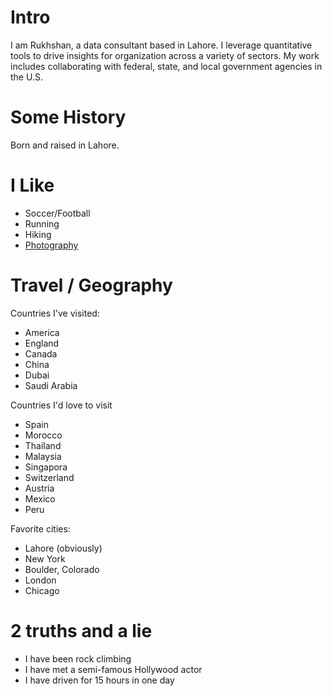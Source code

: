 # Intro

I am Rukhshan, a data consultant based in Lahore. I leverage quantitative tools to drive insights for organization across a variety of sectors. My work includes collaborating with federal, state, and local government agencies in the U.S. 

# Some History

Born and raised in Lahore. 

# I Like
- Soccer/Football
- Running
- Hiking
- [Photography](https://instagram.com/rukhshan)

# Travel / Geography
Countries I've visited:
- America
- England
- Canada
- China
- Dubai
- Saudi Arabia

Countries I'd love to visit
- Spain
- Morocco
- Thailand
- Malaysia
- Singapora
- Switzerland
- Austria
- Mexico
- Peru

Favorite cities: 
- Lahore (obviously)
- New York
- Boulder, Colorado
- London
- Chicago

# 2 truths and a lie
- I have been rock climbing 
- I have met a semi-famous Hollywood actor
- I have driven for 15 hours in one day

